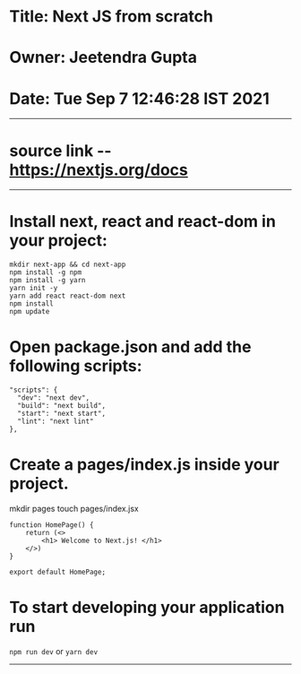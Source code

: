 # Title: Next JS from scratch
# Owner: Jeetendra Gupta				
# Date: Tue Sep 7 12:46:28 IST 2021
_____________________________________________________________________________________________________________________________________________

# source link -- https://nextjs.org/docs
_____________________________________________________________________________________________________________________________________________

# Install next, react and react-dom in your project:
```
mkdir next-app && cd next-app
npm install -g npm
npm install -g yarn
yarn init -y
yarn add react react-dom next
npm install
npm update
```
# Open package.json and add the following scripts:
```
"scripts": {
  "dev": "next dev",
  "build": "next build",
  "start": "next start",
  "lint": "next lint"
},
```
# Create a pages/index.js inside your project.
mkdir pages
touch pages/index.jsx
```
function HomePage() {
    return (<>
        <h1> Welcome to Next.js! </h1>
    </>)
}

export default HomePage;

```

# To start developing your application run 
```npm run dev```
or 
```yarn dev```
_____________________________________________________________________________________________________________________________________________
